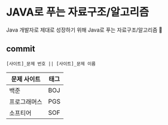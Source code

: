 # JAVA로 푸는 자료구조/알고리즘
Java 개발자로 제대로 성장하기 위해 Java로 푸는 자료구조/알고리즘 💪
## commit
```
[사이트]_문제 번호 || [사이트]_문제 이름
```
| 문제 사이트 | 태그  |
|------|-----|
| 백준   | BOJ |
| 프로그래머스 | PGS |
| 소프티어 | SOF |
